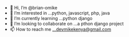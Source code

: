 - 👋 Hi, I’m @brian-omike
- 👀 I’m interested in ...python, javascript, php, java
- 🌱 I’m currently learning ...python django 
- 💞️ I’m looking to collaborate on ...a pthon django project
- 📫 How to reach me ...devmikekenya@gmail.com

<!---
brian-omike/brian-omike is a ✨ special ✨ repository because its `README.md` (this file) appears on your GitHub profile.
You can click the Preview link to take a look at your changes.
--->
